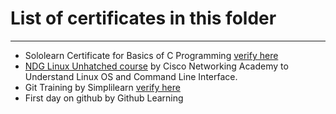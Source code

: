 # List of certificates in this folder
****
* Sololearn Certificate for Basics of C Programming [verify here](https://www.sololearn.com/Certificate/1089-23597034/jpg)
* [NDG Linux Unhatched course](https://www.netacad.com/courses/os-it/ndg-linux-unhatched) by Cisco Networking Academy to Understand Linux OS and Command Line Interface.
* Git Training by Simplilearn [verify here](https://certificates.simplicdn.net/share/3346780_1648390553.pdf)
* First day on github by Github Learning
